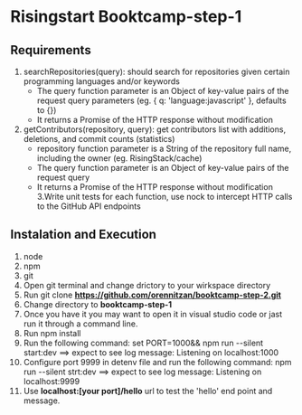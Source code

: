 # Risingstart Booktcamp-step-1

## Requirements

1. searchRepositories(query): should search for repositories given certain programming languages and/or keywords
   - The query function parameter is an Object of key-value pairs of the request query parameters (eg. { q: 'language:javascript' }, defaults to {})
   - It returns a Promise of the HTTP response without modification
2. getContributors(repository, query): get contributors list with additions, deletions, and commit counts (statistics)
   - repository function parameter is a String of the repository full name, including the owner (eg. RisingStack/cache)
   - The query function parameter is an Object of key-value pairs of the request query 
   - It returns a Promise of the HTTP response without modification
3.Write unit tests for each function, use nock to intercept HTTP calls to the GitHub API endpoints

## Instalation and Execution

1. node
2. npm
3. git
4. Open git terminal and change drictory to your wirkspace directory
5. Run git clone **https://github.com/orennitzan/booktcamp-step-2.git**
6. Change directory to **booktcamp-step-1**
7. Once you have it you may want to open it in visual studio code or jast run it through a command line.
8. Run npm install
9. Run the following command: set PORT=1000&&  npm run --silent start:dev ==> expect to see log message: Listening on localhost:1000
10. Configure port 9999 in detenv file and run the following command: npm run --silent strt:dev ==> expect to see log message: Listening on localhost:9999
11. Use **localhost:[your port]/hello** url to test the 'hello' end point and message. 
